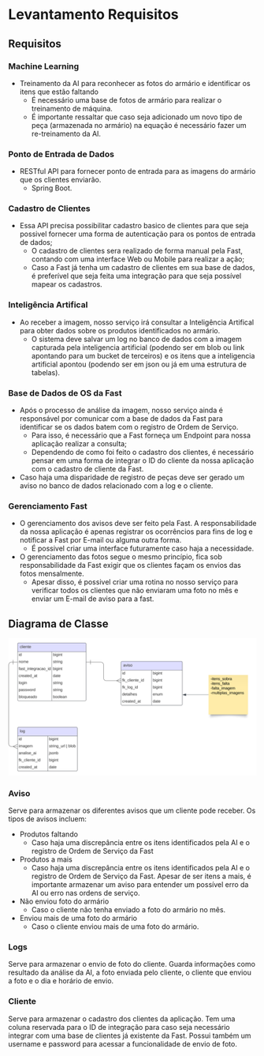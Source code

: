 # Levantamento Requisitos

## Requisitos

### Machine Learning

- Treinamento da AI para reconhecer as fotos do armário e identificar os itens que estão faltando
  - É necessário uma base de fotos de armário para realizar o treinamento de máquina.
  - É importante ressaltar que caso seja adicionado um novo tipo de peça (armazenada no armário) na equação é necessário fazer um re-treinamento da AI.

### Ponto de Entrada de Dados

- RESTful API para fornecer ponto de entrada para as imagens do armário que os clientes enviarão.
  - Spring Boot.

### Cadastro de Clientes

- Essa API precisa possibilitar cadastro basico de clientes para que seja possivel fornecer uma forma de autenticação para os pontos de entrada de dados;
  - O cadastro de clientes sera realizado de forma manual pela Fast, contando com uma interface Web ou Mobile para realizar a ação;
  - Caso a Fast já tenha um cadastro de clientes em sua base de dados, é preferível que seja feita uma integração para que seja possível mapear os cadastros.

### Inteligência Artifical

- Ao receber a imagem, nosso serviço irá consultar a Inteligência Artifical para obter dados sobre os produtos identificados no armário.
  - O sistema deve salvar um log no banco de dados com a imagem capturada pela inteligencia artificial (podendo ser em blob ou link apontando para um bucket de terceiros) e os itens que a inteligencia artificial apontou (podendo ser em json ou já em uma estrutura de tabelas).

### Base de Dados de OS da Fast

- Após o processo de análise da imagem, nosso serviço ainda é responsável por comunicar com a base de dados da Fast para identificar se os dados batem com o registro de Ordem de Serviço.
  - Para isso, é necessário que a Fast forneça um Endpoint para nossa aplicação realizar a consulta;
  - Dependendo de como foi feito o cadastro dos clientes, é necessário pensar em uma forma de integrar o ID do cliente da nossa aplicação com o cadastro de cliente da Fast.
- Caso haja uma disparidade de registro de peças deve ser gerado um aviso no banco de dados relacionado com a log e o cliente.

### Gerenciamento Fast

- O gerenciamento dos avisos deve ser feito pela Fast. A responsabilidade da nossa aplicação é apenas registrar os ocorrêncios para fins de log e notificar a Fast por E-mail ou alguma outra forma.
  - É possivel criar uma interface futuramente caso haja a necessidade.
- O gerenciamento das fotos segue o mesmo princípio, fica sob responsabilidade da Fast exigir que os clientes façam os envios das fotos mensalmente.
  - Apesar disso, é possivel criar uma rotina no nosso serviço para verificar todos os clientes que não enviaram uma foto no mês e enviar um E-mail de aviso para a fast.

## Diagrama de Classe

![image](./images/diagrama_classe.svg)

### Aviso

Serve para armazenar os diferentes avisos que um cliente pode receber. Os tipos de avisos incluem:

- Produtos faltando
  - Caso haja uma discrepância entre os itens identificados pela AI e o registro de Ordem de Serviço da Fast
- Produtos a mais
  - Caso haja uma discrepância entre os itens identificados pela AI e o registro de Ordem de Serviço da Fast. Apesar de ser itens a mais, é importante armazenar um aviso para entender um possível erro da AI ou erro nas ordens de serviço.
- Não enviou foto do armário
  - Caso o cliente não tenha enviado a foto do armário no mês.
- Enviou mais de uma foto do armário
  - Caso o cliente enviou mais de uma foto do armário.

### Logs

Serve para armazenar o envio de foto do cliente. Guarda informações como resultado da análise da AI, a foto enviada pelo cliente, o cliente que enviou a foto e o dia e horário de envio.

### Cliente

Serve para armazenar o cadastro dos clientes da aplicação. Tem uma coluna reservada para o ID de integração para caso seja necessário integrar com uma base de clientes já existente da Fast. Possui também um username e password para acessar a funcionalidade de envio de foto.
